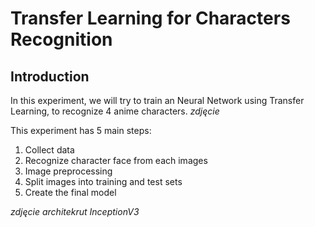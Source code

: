 # Transfer Learning for Characters Recognition
## Introduction

In this experiment, we will try to train an Neural Network using Transfer Learning, to recognize 4 anime characters.
*zdjęcie*

This experiment has 5 main steps:
  1. Collect data
  2. Recognize character face from each images
  3. Image preprocessing
  4. Split images into training and test sets
  5. Create the final model
  
*zdjęcie architekrut InceptionV3*

